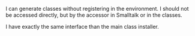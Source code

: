 I can generate classes without registering in the environment.
I should not be accessed directly, but by the accessor in Smalltalk or in  the classes.

I have exactly the same interface than the main class installer.